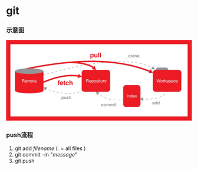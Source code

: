 # git

### 示意图

![1388335-20181114112822703-1679106039](img\1388335-20181114112822703-1679106039.jpg)

### 

### push流程

1. git add *filename* (*.* = all files )
2. git commit -m "*message*"
3. git push